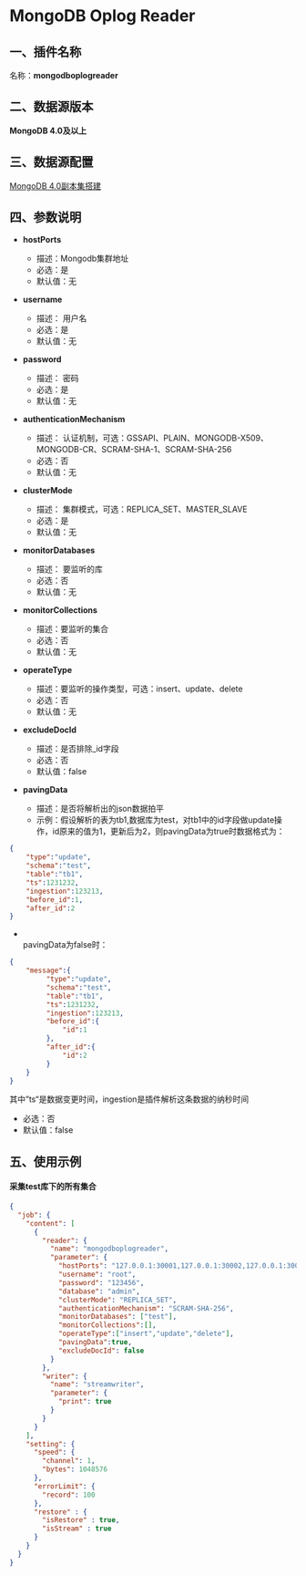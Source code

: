 # MongoDB Oplog Reader

<a name="QMYmg"></a>
## 一、插件名称
名称：**mongodboplogreader**<br />

<a name="UaR1L"></a>
## 二、数据源版本
**MongoDB 4.0及以上**<br />

<a name="oVYPr"></a>
## 三、数据源配置
[MongoDB 4.0副本集搭建](https://dtstack.yuque.com/rd-center/udi643/gufhya)<br />

<a name="2Dcvs"></a>
## 四、参数说明

- **hostPorts**
  - 描述：Mongodb集群地址
  - 必选：是
  - 默认值：无



- **username**
  - 描述： 用户名
  - 必选：是
  - 默认值：无



- **password**
  - 描述： 密码
  - 必选：是
  - 默认值：无



- **authenticationMechanism**
  - 描述： 认证机制，可选：GSSAPI、PLAIN、MONGODB-X509、MONGODB-CR、SCRAM-SHA-1、SCRAM-SHA-256
  - 必选：否
  - 默认值：无



- **clusterMode**
  - 描述： 集群模式，可选：REPLICA_SET、MASTER_SLAVE
  - 必选：是
  - 默认值：无



- **monitorDatabases**
  - 描述： 要监听的库
  - 必选：否
  - 默认值：无



- **monitorCollections**
  - 描述：要监听的集合
  - 必选：否
  - 默认值：无



- **operateType**
  - 描述：要监听的操作类型，可选：insert、update、delete
  - 必选：否
  - 默认值：无



- **excludeDocId**
  - 描述：是否排除_id字段
  - 必选：否
  - 默认值：false



- **pavingData**
  - 描述：是否将解析出的json数据拍平
  - 示例：假设解析的表为tb1,数据库为test，对tb1中的id字段做update操作，id原来的值为1，更新后为2，则pavingData为true时数据格式为：
```json
{
    "type":"update",
    "schema":"test",
    "table":"tb1",
    "ts":1231232,
    "ingestion":123213,
    "before_id":1,
    "after_id":2
}
```

  - <br />pavingData为false时：
```json
{
    "message":{
         "type":"update",
         "schema":"test",
         "table":"tb1",
         "ts":1231232,
         "ingestion":123213,
         "before_id":{
             "id":1
         },
         "after_id":{
             "id":2
         }
    }
}
```
其中”ts“是数据变更时间，ingestion是插件解析这条数据的纳秒时间

  - 必选：否
  - 默认值：false



<a name="3Cis7"></a>
## 五、使用示例
<a name="lFoBe"></a>
#### 采集test库下的所有集合
```json
{
  "job": {
    "content": [
      {
        "reader": {
          "name": "mongodboplogreader",
          "parameter": {
            "hostPorts": "127.0.0.1:30001,127.0.0.1:30002,127.0.0.1:30003",
            "username": "root",
            "password": "123456",
            "database": "admin",
            "clusterMode": "REPLICA_SET",
            "authenticationMechanism": "SCRAM-SHA-256",
            "monitorDatabases": ["test"],
            "monitorCollections":[],
            "operateType":["insert","update","delete"],
            "pavingData":true,
            "excludeDocId": false
          }
        },
        "writer": {
          "name": "streamwriter",
          "parameter": {
            "print": true
          }
        }
      }
    ],
    "setting": {
      "speed": {
        "channel": 1,
        "bytes": 1048576
      },
      "errorLimit": {
        "record": 100
      },
      "restore" : {
        "isRestore" : true,
        "isStream" : true
      }
    }
  }
}
```


